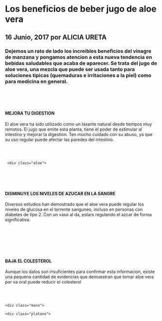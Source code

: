 <!DOCTYPE html>
<html>
<head>
    <title>Prueba de una pagina</title>
</head>
<body>
    <h1>Los beneficios de beber jugo de aloe vera</h1>
    <h2>16 Junio, 2017 por ALICIA URETA</h2>
    <h3>Dejemos un rato de lado los increibles beneficios del vinagre de manzana y pongamos atencion a esta nueva tendencia en bebidas saludables que acaba de aparecer. Se trata del jugo de aloe vera, una mezcla que puede ser usada tanto para soluciones tipicas (quemaduras e irritaciones a la piel) como para medicina en general.</h3>
  <link href="http://cdn4.cutypaste.com/wp-content/uploads/2017/06/zumo-detox-aloe-vera.jpg" rel="stylesheet">
    <link href="style.css" type="text/css" rel="stylesheet">
  <div class="image">
  </div>
  <br>
  <br>
  <br>
  <h4>MEJORA TU DIGESTION</h4>
  <p>El aloe vera ha sido utilizado como un laxante natural desde tiempos muy remotos. El jugo que emite esta planta, tiene el poder de estimular al intestino y mejorar la digestion. Ten mucho cuidado con su abuso, ya que su uso regular puede afectar las paredes del intestino.</p>
  <br>
  <br>
  
     <div class="aloe">
  </div>
   <br> 
   <br>
   <br>
  
  <h4>DISMINUYE LOS NIVELES DE AZUCAR EN LA SANGRE</h4>
   <p>Diversos estudios han demostrado que el aloe vera puede regular los niveles de glucosa en el torrente sanguneo, incluso en personas con diabetes de tipo 2. Con un vaso al da, estars regulando el azcar de forma significativa.</p>
   <br>
   <br>
  
  <div class="belen">
  </div>
   <br>
   <br>
   <br>
  
  <h4>BAJA EL COLESTEROL</h4>
  <p>Aunque los datos son insuficientes para confirmar esta informacion, existe una pequena cantidad de evidencias que demuestran que tomar aloe vera por va oral puede reducir el colesterol</p>
   <br>
   <br>
  
    <div class="mano">
  </div>
 
    <div class="platano">
  </div>
 
 
 
   
</body>
</html>
 

